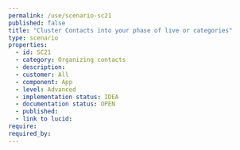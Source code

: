 ```yaml
---
permalink: /use/scenario-sc21
published: false
title: "Cluster Contacts into your phase of live or categories"
type: scenario
properties:
  - id: SC21
  - category: Organizing contacts
  - description: 
  - customer: All
  - component: App
  - level: Advanced
  - implementation status: IDEA
  - documentation status: OPEN
  - published: 
  - link to lucid: 
require:
required_by:
---
```

